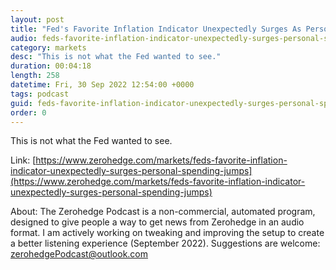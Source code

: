 ```yaml
---
layout: post
title: "Fed's Favorite Inflation Indicator Unexpectedly Surges As Personal Spending Jumps"
audio: feds-favorite-inflation-indicator-unexpectedly-surges-personal-spending-jumps-0
category: markets
desc: "This is not what the Fed wanted to see."
duration: 00:04:18
length: 258
datetime: Fri, 30 Sep 2022 12:54:00 +0000
tags: podcast
guid: feds-favorite-inflation-indicator-unexpectedly-surges-personal-spending-jumps-0
order: 0
---
```

This is not what the Fed wanted to see.

Link: [https://www.zerohedge.com/markets/feds-favorite-inflation-indicator-unexpectedly-surges-personal-spending-jumps](https://www.zerohedge.com/markets/feds-favorite-inflation-indicator-unexpectedly-surges-personal-spending-jumps)

About: The Zerohedge Podcast is a non-commercial, automated program, designed to give people a way to get news from Zerohedge in an audio format.  I am actively working on tweaking and improving the setup to create a better listening experience (September 2022).  Suggestions are welcome: [zerohedgePodcast@outlook.com](mailto:zerohedgePodcast@outlook.com)